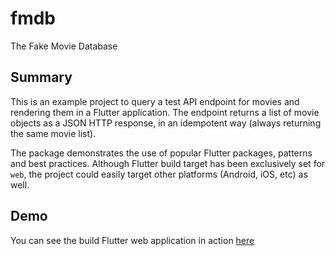 # fmdb

The Fake Movie Database

## Summary

This is an example project to query a test API endpoint for movies and rendering them in a Flutter application.
The endpoint returns a list of movie objects as a JSON HTTP response, in an idempotent way (always returning the same movie
list).

The package demonstrates the use of popular Flutter packages, patterns and best practices. 
Although Flutter build target has been exclusively set for `web`, the project could easily target
other platforms (Android, iOS, etc) as well.

## Demo

You can see the build Flutter web application in action [here](https://fluffy-e2db1.web.app/)
